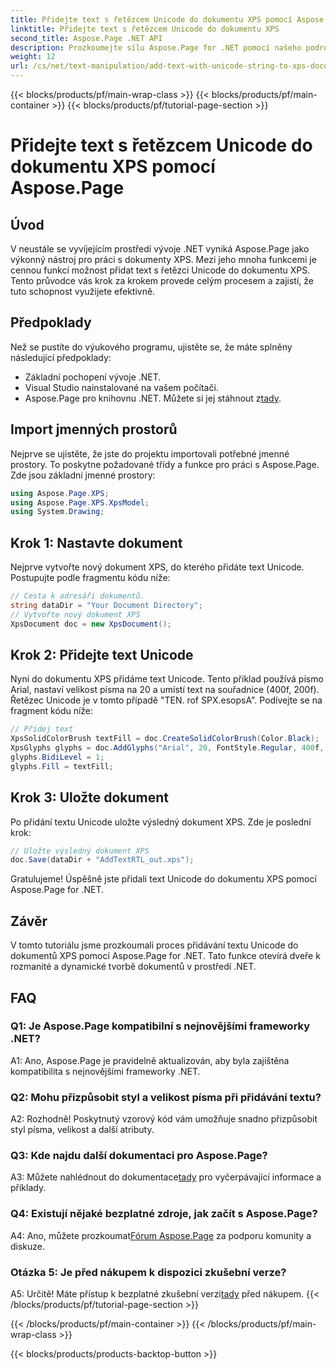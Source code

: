 ```yaml
---
title: Přidejte text s řetězcem Unicode do dokumentu XPS pomocí Aspose.Page
linktitle: Přidejte text s řetězcem Unicode do dokumentu XPS
second_title: Aspose.Page .NET API
description: Prozkoumejte sílu Aspose.Page for .NET pomocí našeho podrobného průvodce přidáváním textu Unicode do dokumentů XPS.
weight: 12
url: /cs/net/text-manipulation/add-text-with-unicode-string-to-xps-document/
---
```


{{< blocks/products/pf/main-wrap-class >}}
{{< blocks/products/pf/main-container >}}
{{< blocks/products/pf/tutorial-page-section >}}

# Přidejte text s řetězcem Unicode do dokumentu XPS pomocí Aspose.Page

## Úvod

V neustále se vyvíjejícím prostředí vývoje .NET vyniká Aspose.Page jako výkonný nástroj pro práci s dokumenty XPS. Mezi jeho mnoha funkcemi je cennou funkcí možnost přidat text s řetězci Unicode do dokumentu XPS. Tento průvodce vás krok za krokem provede celým procesem a zajistí, že tuto schopnost využijete efektivně.

## Předpoklady

Než se pustíte do výukového programu, ujistěte se, že máte splněny následující předpoklady:

- Základní pochopení vývoje .NET.
- Visual Studio nainstalované na vašem počítači.
-  Aspose.Page pro knihovnu .NET. Můžete si jej stáhnout z[tady](https://releases.aspose.com/page/net/).

## Import jmenných prostorů

Nejprve se ujistěte, že jste do projektu importovali potřebné jmenné prostory. To poskytne požadované třídy a funkce pro práci s Aspose.Page. Zde jsou základní jmenné prostory:

```csharp
using Aspose.Page.XPS;
using Aspose.Page.XPS.XpsModel;
using System.Drawing;
```

## Krok 1: Nastavte dokument

Nejprve vytvořte nový dokument XPS, do kterého přidáte text Unicode. Postupujte podle fragmentu kódu níže:

```csharp
// Cesta k adresáři dokumentů.
string dataDir = "Your Document Directory";
// Vytvořte nový dokument XPS
XpsDocument doc = new XpsDocument();
```

## Krok 2: Přidejte text Unicode

Nyní do dokumentu XPS přidáme text Unicode. Tento příklad používá písmo Arial, nastaví velikost písma na 20 a umístí text na souřadnice (400f, 200f). Řetězec Unicode je v tomto případě "TEN. rof SPX.esopsA". Podívejte se na fragment kódu níže:

```csharp
// Přidej text
XpsSolidColorBrush textFill = doc.CreateSolidColorBrush(Color.Black);
XpsGlyphs glyphs = doc.AddGlyphs("Arial", 20, FontStyle.Regular, 400f, 200f, "TEN. rof SPX.esopsA");
glyphs.BidiLevel = 1;
glyphs.Fill = textFill;
```

## Krok 3: Uložte dokument

Po přidání textu Unicode uložte výsledný dokument XPS. Zde je poslední krok:

```csharp
// Uložte výsledný dokument XPS
doc.Save(dataDir + "AddTextRTL_out.xps");
```

Gratulujeme! Úspěšně jste přidali text Unicode do dokumentu XPS pomocí Aspose.Page for .NET.

## Závěr

V tomto tutoriálu jsme prozkoumali proces přidávání textu Unicode do dokumentů XPS pomocí Aspose.Page for .NET. Tato funkce otevírá dveře k rozmanité a dynamické tvorbě dokumentů v prostředí .NET.

## FAQ

### Q1: Je Aspose.Page kompatibilní s nejnovějšími frameworky .NET?

A1: Ano, Aspose.Page je pravidelně aktualizován, aby byla zajištěna kompatibilita s nejnovějšími frameworky .NET.

### Q2: Mohu přizpůsobit styl a velikost písma při přidávání textu?

A2: Rozhodně! Poskytnutý vzorový kód vám umožňuje snadno přizpůsobit styl písma, velikost a další atributy.

### Q3: Kde najdu další dokumentaci pro Aspose.Page?

 A3: Můžete nahlédnout do dokumentace[tady](https://reference.aspose.com/page/net/) pro vyčerpávající informace a příklady.

### Q4: Existují nějaké bezplatné zdroje, jak začít s Aspose.Page?

 A4: Ano, můžete prozkoumat[Fórum Aspose.Page](https://forum.aspose.com/c/page/39) za podporu komunity a diskuze.

### Otázka 5: Je před nákupem k dispozici zkušební verze?

 A5: Určitě! Máte přístup k bezplatné zkušební verzi[tady](https://releases.aspose.com/) před nákupem.
{{< /blocks/products/pf/tutorial-page-section >}}

{{< /blocks/products/pf/main-container >}}
{{< /blocks/products/pf/main-wrap-class >}}

{{< blocks/products/products-backtop-button >}}
